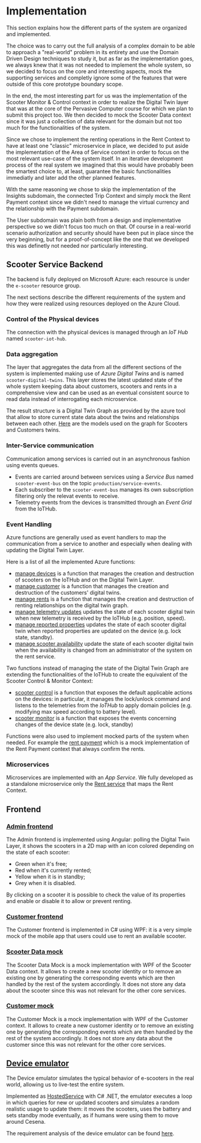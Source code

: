 # Implementation

This section explains how the different parts of the system are organized and implemented.

The choice was to carry out the full analysis of a complex domain to be able to approach a "real-world" problem in its entirety and use the Domain Driven Design techniques to study it, but as far as the implementation goes, we always knew that it was not needed to implement the whole system, so we decided to focus on the core and interesting aspects, mock the supporting services and completly ignore some of the features that were outside of this core prototype boundary scope.

In the end, the most interesting part for us was the implementation of the Scooter Monitor & Control context in order to realize the Digital Twin layer that was at the core of the Pervasive Computer course for which we plan to submit this project too. We then decided to mock the Scooter Data context since it was just a collection of data relevant for the domain but not too much for the functionalities of the system.

Since we chose to implement the renting operations in the Rent Context to have at least one "classic" microservice in place, we decided to put aside the implementation of the Area of Service context in order to focus on the most relevant use-case of the system itself. In an iterative development process of the real system we imagined that this would have probably been the smartest choice to, at least, guarantee the basic functionalities immediatly and later add the other planned features.

With the same reasoning we chose to skip the implementation of the Insights subdomain, the connected Trip Context and simply mock the Rent Payment context since we didn't need to manage the virtual currency and the relationship with the Payment subdomain.

The User subdomain was plain both from a design and implementative perspective so we didn't focus too much on that. Of course in a real-world scenario authorization and security should have been put in place since the very beginning, but for a proof-of-concept like the one that we developed this was definetly not needed nor particularly interesting.

## Scooter Service Backend

The backend is fully deployed on Microsoft Azure: each resource is under the `e-scooter` resource group.

The next sections describe the different requirements of the system and how they were realized using resources deployed on the Azure Cloud.

### Control of the Physical devices
The connection with the physical devices is managed through an *IoT Hub* named `scooter-iot-hub`.
<!-- add something about the emulator? -->

### Data aggregation
The layer that aggregates the data from all the different sections of the system is implemented making use of *Azure Digital Twins* and is named `scooter-digital-twins`. This layer stores the latest updated state of the whole system keeping data about customers, scooters and rents in a comprehensive view and can be used as an eventual consistent source to read data instead of interrogating each microservice.

The result structure is a Digital Twin Graph as provided by the azure tool that allow to store current state data about the twins and relationships between each other. [Here](digital-twins-models.md) are the models used on the graph for Scooters and Customers twins.

### Inter-Service communication
Communication among services is carried out in an asynchronous fashion using events queues.

- Events are carried around between services using a *Service Bus* named `scooter-event-bus` on the topic `production/service-events`. 
- Each subscriber to the `scooter-event-bus` manages its own subscription filtering only the relevat events to receive.
- Telemetry events from the devices is transmitted through an *Event Grid* from the IoTHub.

### Event Handling
Azure functions are generally used as event handlers to map the communication from a service to another and especially when dealing with updating the Digital Twin Layer.

Here is a list of all the implemented Azure functions:

- [manage devices](https://github.com/e-scooter-2077/scooter-physical-control.manage-devices) is a function that manages the creation and destruction of scooters on the IoTHub and on the Digital Twin Layer.
- [manage customer](https://github.com/e-scooter-2077/customer.manage-customers) is a function that manages the creation and destruction of the customers' digital twins.
- [manage rents](https://github.com/e-scooter-2077/rent.manage-rents) is a function that manages the creation and destruction of renting relationships on the digital twin graph.
- [manage telemetry updates](https://github.com/e-scooter-2077/scooter-monitor.manage-telemetry-updates) updates the state of each scooter digital twin when new telemetry is received by the IoTHub (e.g. position, speed).
- [manage reported properties](https://github.com/e-scooter-2077/scooter-monitor.manage-reported-properties) updates the state of each scooter digital twin when reported properties are updated on the device (e.g. lock state, standby).
- [manage scooter availability](https://github.com/e-scooter-2077/rent.manage-scooter-availability) update the state of each scooter digital twin when the availability is changed from an administrator of the system on the rent service.

Two functions instead of managing the state of the Digital Twin Graph are extending the functionalities of the IoTHub to create the equivalent of the Scooter Control & Monitor Context: 

- [scooter control](https://github.com/e-scooter-2077/scooter-control) is a function that exposes the default applicable actions on the devices: in particular, it manages the lock/unlock command and listens to the telemetries from the *IoTHub* to apply domain policies (e.g. modifying max speed according to battery level).
- [scooter monitor](https://github.com/e-scooter-2077/scooter-monitor) is a function that exposes the events concerning changes of the device state (e.g. lock, standby)

Functions were also used to implement mocked parts of the system when needed. For example the [rent payment](https://github.com/e-scooter-2077/rent-payment.mock) which is a mock implementation of the Rent Payment context that always confirm the rents.

### Microservices
Microservices are implemented with an *App Service*. We fully developed as a standalone microservice only the [Rent service](https://github.com/e-scooter-2077/rent-service) that maps the Rent Context.
<!--add something here to explain how the rent service is implemented maybe-->


## Frontend

### [Admin frontend](https://github.com/e-scooter-2077/admin-frontend)

The Admin frontend is implemented using Angular: polling the Digital Twin Layer, it shows the scooters in a 2D map with an icon colored depending on the state of each scooter:

- Green when it's free;
- Red when it's currently rented;
- Yellow when it is in standby;
- Grey when it is disabled.
  
By clicking on a scooter it is possible to check the value of its properties and enable or disable it to allow or prevent renting.

### [Customer frontend](https://github.com/e-scooter-2077/customer-frontend)

The Customer frontend is implemented in C# using WPF: it is a very simple mock of the mobile app that users could use to rent an available scooter. 

### [Scooter Data mock](https://github.com/e-scooter-2077/scooter-data.mock)

The Scooter Data Mock is a mock implementation with WPF of the Scooter Data context. It allows to create a new scooter identity or to remove an existing one by generating the corresponding events which are then handled by the rest of the system accordingly. It does not store any data about the scooter since this was not relevant for the other core services.

### [Customer mock](https://github.com/e-scooter-2077/customer.mock)
The Customer Mock is a mock implementation with WPF of the Customer context. It allows to create a new customer identity or to remove an existing one by generating the corresponding events which are then handled by the rest of the system accordingly. It does not store any data about the customer since this was not relevant for the other core services.

## [Device emulator](https://github.com/e-scooter-2077/device-emulator)

The Device emulator simulates the typical behavior of e-scooters in the real world, allowing us to live-test the entire system.

Implemented as [HostedService](https://docs.microsoft.com/en-us/aspnet/core/fundamentals/host/hosted-services?view=aspnetcore-6.0&tabs=visual-studio) with C# .NET, the emulator executes a loop in which queries for new or updated scooters and simulates a random realistic usage to update them: it moves the scooters, uses the battery and sets standby mode eventually, as if humans were using them to move around Cesena.

The requirement analysis of the device emulator can be found [here](https://e-scooter-2077.github.io/documentation/implementation/device-emulator/requirements.html).
